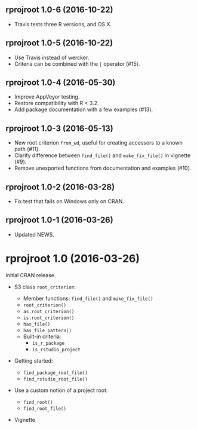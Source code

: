 ## rprojroot 1.0-6 (2016-10-22)

- Travis tests three R versions, and OS X.


## rprojroot 1.0-5 (2016-10-22)

- Use Travis instead of wercker.
- Criteria can be combined with the `|` operator (#15).


## rprojroot 1.0-4 (2016-05-30)

- Improve AppVeyor testing.
- Restore compatibility with R < 3.2.
- Add package documentation with a few examples (#13).


## rprojroot 1.0-3 (2016-05-13)

- New root criterion `from_wd`, useful for creating accessors to a known path (#11).
- Clarify difference between `find_file()` and `make_fix_file()` in vignette (#9).
- Remove unexported functions from documentation and examples (#10).


## rprojroot 1.0-2 (2016-03-28)

- Fix test that fails on Windows only on CRAN.


## rprojroot 1.0-1 (2016-03-26)

- Updated NEWS.


# rprojroot 1.0 (2016-03-26)

Initial CRAN release.

- S3 class `root_criterion`:
    - Member functions: `find_file()` and `make_fix_file()`
    - `root_criterion()`
    - `as.root_criterion()`
    - `is.root_criterion()`
    - `has_file()`
    - `has_file_pattern()`
    - Built-in criteria:
        - `is_r_package`
        - `is_rstudio_project`

- Getting started:
    - `find_package_root_file()`
    - `find_rstudio_root_file()`

- Use a custom notion of a project root:
    - `find_root()`
    - `find_root_file()`

- Vignette
